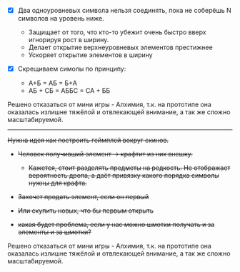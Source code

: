 - [x] Два одноуровневых символа нельзя соединять, пока не соберёшь N символов на уровень ниже.
	- Защищает от того, что кто-то убежит очень быстро вверх игнорируя рост в ширину.
	- Делает открытие верхнеуровневых элементов престижнее
	- Ускоряет открытие элементов в ширину

- [x] Скрещиваем симолы по принципу:
	- А+Б = АБ = Б+А
	- АБ + СБ = АББС = СА + ББ  

Решено отказаться от мини игры - Алхимия, т.к. на прототипе она оказалась излишне тяжёлой и отвлекающей внимание, а так же сложно масштабируемой.
___

~~Нужна идея как построить геймплей вокруг скинов.~~
- ~~Человек получивший элемент -> крафтит из них внешку.~~
	- ~~Кажется, стоит разделять предметы на редкость. Не отображает вероятность дропа, а даёт привязку какого порядка символы нужны для крафта.~~
- ~~Захочет продать элемент, если он первый~~
- ~~Или скупить новых, что бы первым открыть~~

- ~~какая будет проблема, если у нас можно шмотки получать и за элементы и за шмотки?~~

Решено отказаться от мини игры - Алхимия, т.к. на прототипе она оказалась излишне тяжёлой и отвлекающей внимание, а так же сложно масштабируемой.


